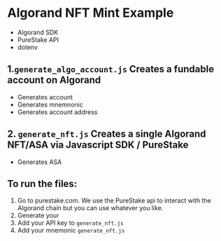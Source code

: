 # Algorand NFT Mint Example

- Algorand SDK 
- PureStake API
- dotenv


## 1.`generate_algo_account.js` Creates a fundable account on Algorand

- Generates account 
- Generates mnemnonic 
- Generates account address



## 2. `generate_nft.js` Creates a single Algorand NFT/ASA via Javascript SDK / PureStake

- Generates ASA


## To run the files: 

1. Go to purestake.com. We use the PureStake api to interact with the Algorand chain but you can use whatever you like.
2. Generate your 
3. Add your API key to `generate_nft.js `
4. Add your mnemonic `generate_nft.js` 
